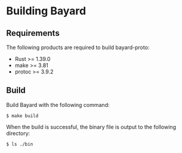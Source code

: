 # Building Bayard

## Requirements

The following products are required to build bayard-proto:

- Rust >= 1.39.0
- make >= 3.81
- protoc >= 3.9.2

## Build

Build Bayard with the following command:

```text
$ make build
```

When the build is successful, the binary file is output to the following directory:

```text
$ ls ./bin
```
